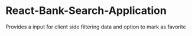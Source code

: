 # React-Bank-Search-Application
Provides a input for client side filtering data and option to mark as favorite
